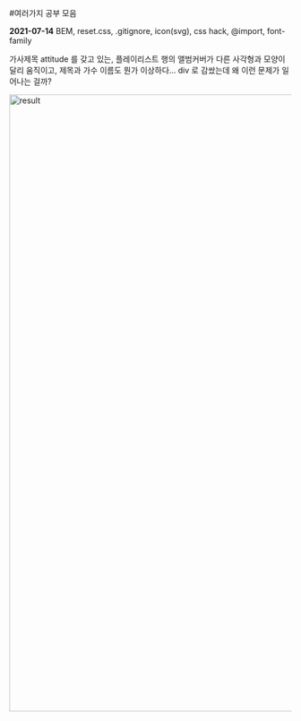 #여러가지 공부 모음

**2021-07-14**
BEM, reset.css, .gitignore, icon(svg), css hack, @import, font-family

가사제목 attitude 를 갖고 있는, 플레이리스트 행의 앨범커버가 다른 사각형과 모양이 달리 움직이고,
제목과 가수 이름도 뭔가 이상하다... div 로 감쌌는데 왜 이런 문제가 일어나는 걸까?

<img width="1102" alt="result" src="https://user-images.githubusercontent.com/85401598/125630314-35b79db3-d511-49b2-aa34-4d75aae6c0c7.png">
